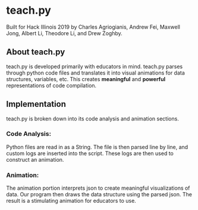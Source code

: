 # teach.py
Built for Hack Illinois 2019 by Charles Agriogianis, Andrew Fei, Maxwell Jong, Albert Li, Theodore Li, and Drew Zoghby.

## About teach.py
teach.py is developed primarily with educators in mind. 
teach.py parses through python code files and translates it into visual animations for data structures, variables, etc. 
This creates **meaningful** and **powerful** representations of code compilation.

## Implementation
teach.py is broken down into its code analysis and animation sections. 

### Code Analysis:

Python files are read in as a String. The file is then parsed line by line, and custom logs are inserted into the script. These logs are then used to construct an animation.

### Animation:

The animation portion interprets json to create meaningful visualizations of data. Our program then draws the data structure using the parsed json. The result is a stimulating animation for educators to use.
